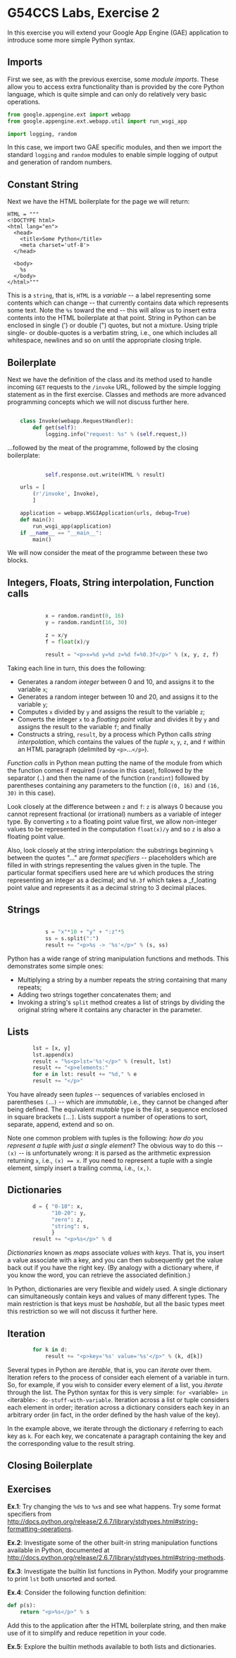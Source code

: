 G54CCS Labs, Exercise 2
=======================

In this exercise you will extend your Google App Engine (GAE)
application to introduce some more simple Python syntax.

Imports
-------

First we see, as with the previous exercise, some _module imports_.
These allow you to access extra functionality than is provided by the
core Python language, which is quite simple and can only do relatively
very basic operations.

```python
from google.appengine.ext import webapp
from google.appengine.ext.webapp.util import run_wsgi_app

import logging, random
```

In this case, we import two GAE specific modules, and then we import
the standard `logging` and `random` modules to enable simple logging
of output and generation of random numbers.

Constant String
---------------

Next we have the HTML boilerplate for the page we will return:

    HTML = """ 
    <!DOCTYPE html>
    <html lang="en">
      <head>
        <title>Some Python</title>
        <meta charset='utf-8'>
      </head>
  
      <body>
        %s
      </body>
    </html>"""

This is a `string`, that is, `HTML` is a _variable_ -- a label
representing some contents which can change -- that currently contains
data which represents some text.  Note the `%s` toward the end -- this
will allow us to insert extra contents into the HTML boilerplate at
that point.  String in Python can be enclosed in single (') or double
(") quotes, but not a mixture.  Using triple single- or double-quotes
is a verbatim string, i.e., one which includes all whitespace,
newlines and so on until the appropriate closing triple. 

Boilerplate
-----------

Next we have the definition of the class and its method used to handle
incoming `GET` requests to the `/invoke` URL, followed by the simple
logging statement as in the first exercise.  Classes and methods are more
advanced programming concepts which we will not discuss further here.

```python        

    class Invoke(webapp.RequestHandler):
        def get(self):
            logging.info("request: %s" % (self.request,))
```

...followed by the meat of the programme, followed by the closing
boilerplate:


```python        
        
            self.response.out.write(HTML % result)

    urls = [
        (r'/invoke', Invoke),
        ]

    application = webapp.WSGIApplication(urls, debug=True)
    def main():
        run_wsgi_app(application) 
    if __name__ == "__main__":
        main()
```

We will now consider the meat of the programme between these two
blocks.

Integers, Floats, String interpolation, Function calls
------------------------------------------------------

```python

            x = random.randint(0, 16)
            y = random.randint(16, 30)

            z = x/y
            f = float(x)/y

            result = "<p>x=%d y=%d z=%d f=%0.3f</p>" % (x, y, z, f)
```

Taking each line in turn, this does the following:

+ Generates a random _integer_ between 0 and 10, and assigns it to the
  variable `x`; 
+ Generates a random integer between 10 and 20, and assigns it to the 
  variable `y`;
+ Computes `x` divided by `y` and assigns the result to the variable
  `z`; 
+ Converts the integer `x` to a _floating point value_ and divides it
  by `y` and assigns the result to the variable `f`; and finally
+ Constructs a string, `result`, by a process which Python calls
  _string interpolation_, which contains the values of the _tuple_
  `x`, `y`, `z`, and `f` within an HTML paragraph (delimited by
  `<p>`...`</p>`). 

_Function calls_ in Python mean putting the name of the module from
which the function comes if required (`random` in this case), followed
by the separator (`.`) and then the name of the function (`randint`)
followed by parentheses containing any parameters to the function
(`(0, 16)` and `(16, 30)` in this case).

Look closely at the difference between `z` and `f`: `z` is always 0
because you cannot represent fractional (or irrational) numbers as a
variable of integer type.  By converting `x` to a floating point value
first, we allow non-integer values to be represented in the
computation `float(x)/y` and so `z` is also a floating point value.

Also, look closely at the string interpolation: the substrings
beginning `%` between the quotes "..." are _format specifiers_ --
placeholders which are filled in with strings representing the values
given in the tuple.  The particular format specifiers used here are
`%d` which produces the string representing an integer as a decimal;
and `%0.3f` which takes a _f_loating point value and represents it as
a decimal string to 3 decimal places.  

Strings
-------

```python

            s = "x"*10 + "y" + ":z"*5
            ss = s.split(":")
            result += "<p>%s -> '%s'</p>" % (s, ss)
```

Python has a wide range of string manipulation functions and methods.
This demonstrates some simple ones: 

+ Multiplying a string by a number repeats the string containing that
  many repeats; 
+ Adding two strings together concatenates them; and
+ Invoking a string's `split` method creates a list of strings by
  dividing the original string where it contains any character in the
  parameter.
  
Lists
-----

```python
        lst = [x, y]
        lst.append(x)
        result = "%s<p>lst='%s'</p>" % (result, lst)
        result += "<p>elements:"
        for e in lst: result += "%d," % e
        result += "</p>"
```

You have already seen _tuples_ -- sequences of variables enclosed in
parentheses `(`...`)` -- which are _immutable_, i.e., they cannot be
changed after being defined.  The equivalent
_mutable_ type is the _list_, a sequence enclosed in square brackets
`[`...`]`.  Lists support a number of operations to sort, separate,
append, extend and so on.

Note one common problem with tuples is the following: _how do you
represent a tuple with just a single element_?  The obvious way to do
this -- `(x)` -- is unfortunately wrong: it is parsed as the
arithmetic expression returning `x`, i.e., `(x) == x`.  If you need to
represent a tuple with a single element, simply insert a trailing
comma, i.e., `(x,)`.

Dictionaries
------------

```python
        d = { "0-10": x,
              "10-20": y,
              "zero": z,
              "string": s,
              }
        result += "<p>%s</p>" % d
```

_Dictionaries_ known as _maps_ associate _values_ with _keys_.  That
is, you insert a value associate with a key, and you can then
subsequently get the value back out if you have the right key.  (By
analogy with a dictionary where, if you know the word, you can
retrieve the associated definition.)

In Python, dictionaries are very flexible and widely used.  A single
dictionary can simultaneously contain keys and values of many
different types.  The main restriction is that keys must be
_hashable_, but all the basic types meet this restriction so we will
not discuss it further here.

Iteration
---------

```python
        for k in d:
            result += "<p>key='%s' value='%s'</p>" % (k, d[k])
```

Several types in Python are _iterable_, that is, you can _iterate_
over them.  Iteration refers to the process of consider each element
of a variable in turn.  So, for example, if you wish to consider every
element of a list, you _iterate_ through the list.  The Python syntax
for this is very simple: `for <`variable`> in <`iterable`>:
do-stuff-with-variable`.  Iteration across a list or tuple considers
each element in order; iteration across a dictionary considers each
key in an arbitrary order (in fact, in the order defined by the hash
value of the key). 

In the example above, we iterate through the dictionary `d` referring
to each key as `k`.  For each key, we concatenate a paragraph
containing the key and the corresponding value to the result string. 

Closing Boilerplate
-------------------


Exercises
---------

__Ex.1__: Try changing the `%d`s to `%x`s and see what happens.  Try
some format specifiers from
<http://docs.python.org/release/2.6.7/library/stdtypes.html#string-formatting-operations>.  

__Ex.2__: Investigate some of the other built-in string manipulation
functions available in Python, documented at 
<http://docs.python.org/release/2.6.7/library/stdtypes.html#string-methods>.  

__Ex.3__: Investigate the builtin list functions in Python.  Modify
your programme to print `lst` both unsorted and sorted.

__Ex.4__: Consider the following function definition:

```python
def p(s):
    return "<p>%s</p>" % s
```

Add this to the application after the HTML boilerplate string, and
then make use of it to simplify and reduce repetition in your code.

__Ex.5__: Explore the builtin methods available to both lists and
dictionaries. 
